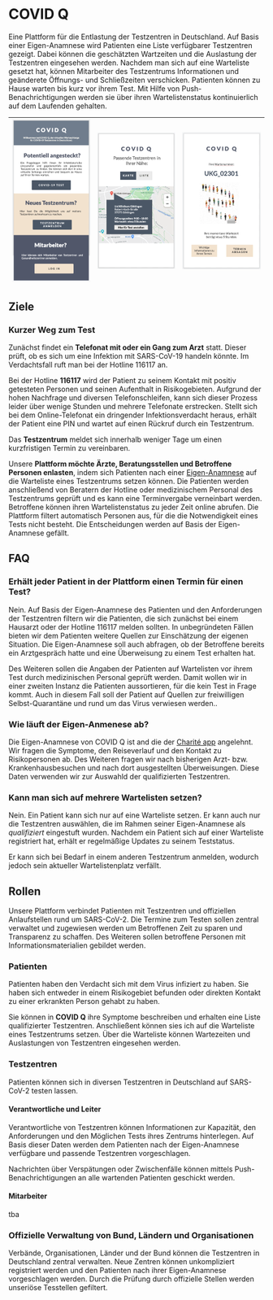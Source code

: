 # COVID Q

Eine Plattform für die Entlastung der Testzentren in Deutschland. Auf Basis einer Eigen-Anamnese wird Patienten eine Liste verfügbarer Testzentren gezeigt. Dabei können die geschätzten Wartzeiten und die Auslastung der Testzentren eingesehen werden. Nachdem man sich auf eine Warteliste gesetzt hat, können Mitarbeiter des Testzentrums Informationen und geänderete Öffnungs- und Schließzeiten verschicken. Patienten können zu Hause warten bis kurz vor ihrem Test. Mit Hilfe von Push-Benachrichtigungen werden sie über ihren Wartelistenstatus kontinuierlich auf dem Laufenden gehalten.

| ![Screenshot 1](docs/screen-1.png) 	| ![Screenshot 2](docs/screen-2.png) 	| ![Screenshot 3](docs/screen-3.png) 	|
|------------------------------------	|------------------------------------	|------------------------------------	|

## Ziele

### Kurzer Weg zum Test

Zunächst findet ein **Telefonat mit oder ein Gang zum Arzt** statt. Dieser prüft, ob es sich um eine Infektion mit SARS-CoV-19 handeln könnte. Im Verdachtsfall ruft man bei der Hotline 116117 an.

Bei der Hotline **116117** wird der Patient zu seinem Kontakt mit positiv getesteten Personen und seinen Aufenthalt in Risikogebieten. Aufgrund der hohen Nachfrage und diversen Telefonschleifen, kann sich dieser Prozess leider über wenige Stunden und mehrere Telefonate erstrecken. Stellt sich bei dem Online-Telefonat ein dringender Infektionsverdacht heraus, erhält der Patient eine PIN und wartet auf einen Rückruf durch ein Testzentrum.

Das **Testzentrum** meldet sich innerhalb weniger Tage um einen kurzfristigen Termin zu vereinbaren.

Unsere **Plattform möchte Ärzte, Beratungsstellen und Betroffene Personen enlasten**, indem sich Patienten nach einer [Eigen-Anamnese](#wie-läuft-der-eigen-anmenese-ab) auf die Warteliste eines Testzentrums setzen können. Die Patienten werden anschließend von Beratern der Hotline oder medizinischem Personal des Testzentrums geprüft und es kann eine Terminvergabe verneinbart werden. Betroffene können ihren Wartelistenstatus zu jeder Zeit online abrufen. Die Plattform filtert automatisch Personen aus, für die die Notwendigkeit eines Tests nicht besteht. Die Entscheidungen werden auf Basis der Eigen-Anamnese gefällt.

## FAQ

### Erhält jeder Patient in der Plattform einen Termin für einen Test?

Nein. Auf Basis der Eigen-Anamnese des Patienten und den Anforderungen der Testzentren filtern wir die Patienten, die sich zunächst bei einem Hausarzt oder der Hotline 116117 melden sollten. In unbegründeten Fällen bieten wir dem Patienten weitere Quellen zur Einschätzung der eigenen Situation. Die Eigen-Anamnese soll auch abfragen, ob der Betroffene bereits ein Arztgespräch hatte und eine Überweisung zu einem Test erhalten hat.

Des Weiteren sollen die Angaben der Patienten auf Wartelisten vor ihrem Test durch medizinischen Personal geprüft werden. Damit wollen wir in einer zweiten Instanz die Patienten aussortieren, für die kein Test in Frage kommt. Auch in diesem Fall soll der Patient auf Quellen zur freiwilligen Selbst-Quarantäne und rund um das Virus verwiesen werden..

### Wie läuft der Eigen-Anmenese ab?

Die Eigen-Anamnese von COVID Q ist and die der [Charité app](https://covapp.charite.de) angelehnt. Wir fragen die Symptome, den Reiseverlauf und den Kontakt zu Risikopersonen ab. Des Weiteren fragen wir nach bisherigen Arzt- bzw. Krankenhausbesuchen und nach dort ausgestellten Überweisungen. Diese Daten verwenden wir zur Auswahld der qualifizierten Testzentren.

### Kann man sich auf mehrere Wartelisten setzen?

Nein. Ein Patient kann sich nur auf eine Warteliste setzen. Er kann auch nur die Testzentren auswählen, die im Rahmen seiner Eigen-Anamnese als _qualifiziert_ eingestuft wurden. Nachdem ein Patient sich auf einer Warteliste registriert hat, erhält er regelmäßige Updates zu seinem Teststatus.

Er kann sich bei Bedarf in einem anderen Testzentrum anmelden, wodurch jedoch sein aktueller Wartelistenplatz verfällt.

## Rollen

Unsere Plattform verbindet Patienten mit Testzentren und offiziellen Anlaufstellen rund um SARS-CoV-2. Die Termine zum Testen sollen zentral verwaltet und zugewiesen werden um Betroffenen Zeit zu sparen und Transparenz zu schaffen. Des Weiteren sollen betroffene Personen mit Informationsmaterialien gebildet werden.

### Patienten

Patienten haben den Verdacht sich mit dem Virus infiziert zu haben. Sie haben sich entweder in einem Risikogebiet befunden oder direkten Kontakt zu einer erkrankten Person gehabt zu haben.

Sie können in **COVID Q** ihre Symptome beschreiben und erhalten eine Liste qualifizierter Testzentren. Anschließent können sies ich auf die Warteliste eines Testzentrums setzen. Über die Warteliste können Wartezeiten und Auslastungen von Testzentren eingesehen werden.

### Testzentren

Patienten können sich in diversen Testzentren in Deutschland auf SARS-CoV-2 testen lassen.

#### Verantwortliche und Leiter

Verantwortliche von Testzentren können Informationen zur Kapazität, den Anforderungen und den Möglichen Tests ihres Zentrums hinterlegen. Auf Basis dieser Daten werden dem Patienten nach der Eigen-Anamnese verfügbare und passende Testzentren vorgeschlagen.

Nachrichten über Verspätungen oder Zwischenfälle können mittels Push-Benachrichtigungen an alle wartenden Patienten geschickt werden.

#### Mitarbeiter

tba

### Offizielle Verwaltung von Bund, Ländern und Organisationen

Verbände, Organisationen, Länder und der Bund können die Testzentren in Deutschland zentral verwalten. Neue Zentren können unkompliziert registriert werden und den Patienten nach ihrer Eigen-Anamnese vorgeschlagen werden. Durch die Prüfung durch offizielle Stellen werden unseriöse Tesstellen gefiltert.
